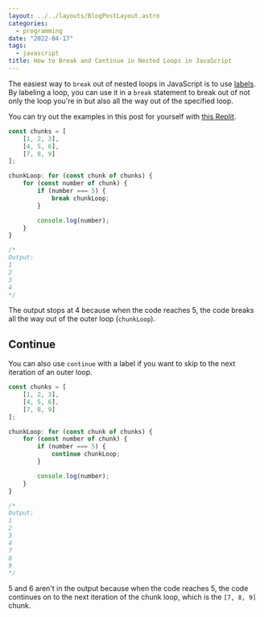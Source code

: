 ```yaml
---
layout: ../../layouts/BlogPostLayout.astro
categories:
  - programming
date: "2022-04-17"
tags:
  - javascript
title: How to Break and Continue in Nested Loops in JavaScript
---
```


The easiest way to `break` out of nested loops in JavaScript is to use
[labels](https://developer.mozilla.org/en-US/docs/Web/JavaScript/Reference/Statements/label).
By labeling a loop, you can use it in a `break` statement to break out of not
only the loop you're in but also all the way out of the specified loop.

You can try out the examples in this post for yourself with [this
Replit](https://replit.com/@dyguo/how-to-break-and-continue-in-nested-loops-in-javascript).

```javascript
const chunks = [
    [1, 2, 3],
    [4, 5, 6],
    [7, 8, 9]
];

chunkLoop: for (const chunk of chunks) {
    for (const number of chunk) {
        if (number === 5) {
            break chunkLoop;
        }

        console.log(number);
    }
}

/*
Output:
1
2
3
4
*/
```

The output stops at 4 because when the code reaches 5, the code breaks all the
way out of the outer loop (`chunkLoop`).

## Continue

You can also use `continue` with a label if you want to skip to the next
iteration of an outer loop.

```javascript
const chunks = [
    [1, 2, 3],
    [4, 5, 6],
    [7, 8, 9]
];

chunkLoop: for (const chunk of chunks) {
    for (const number of chunk) {
        if (number === 5) {
            continue chunkLoop;
        }

        console.log(number);
    }
}

/*
Output:
1
2
3
4
7
8
9
*/
```

5 and 6 aren't in the output because when the code reaches 5, the code continues
on to the next iteration of the chunk loop, which is the `[7, 8, 9]` chunk.
